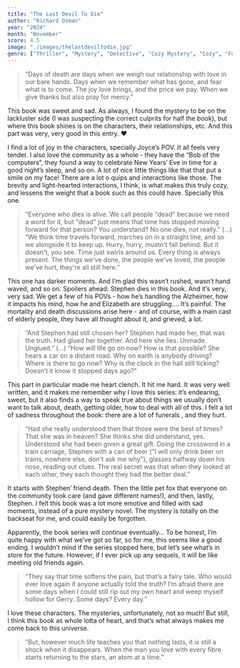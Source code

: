 ```yaml
---
title: "The Last Devil To Die"
author: "Richard Osman"
year: "2024"
month: "November"
score: 4.5
image: "./images/thelastdeviltodie.jpg"
genre: ["Thriller", "Mystery", "Detective", "Cozy Mystery", "Cozy", "Found Family", "Humor"]
---
```


> “Days of death are days when we weigh our relationship with love in our bare hands. Days when we remember what has gone, and fear what is to come. The joy love brings, and the price we pay. When we give thanks but also pray for mercy.”

This book was sweet and sad. As always, I found the mystery to be on the lackluster side (I was suspecting the correct culprits for half the book), but where this book shines is on the characters, their relationships, etc. And this part was very, very good in this entry. ❤️

I find a lot of joy in the characters, specially Joyce’s POV. It all feels very tender. I also love the community as a whole - they have the “Bob of the computers”, they found a way to celebrate New Years’ Eve in time for a good night’s sleep, and so on. A lot of nice little things like that that put a smile on my face! There are a lot o quips and interactions like those. The brevity and light-hearted interactions, I think, is what makes this truly cozy, and lessens the weight that a book such as this could have. Specially this one.

> “Everyone who dies is alive. We call people "dead" because we need a word for it, but "dead" just means that time has stopped moving forward for that person? You understand? No one dies, not really.”
> (...)
> “We think time travels forward, marches on in a straight line, and so we alongside it to keep up. Hurry, hurry, mustn't fall behind. But it doesn't, you see. Time just swirls around us. Every thing is always present. The things we've done, the people we've loved, the people we've hurt, they're all still here.”

This one has darker moments. And I’m glad this wasn’t rushed, wasn’t hand waved, and so on. Spoilers ahead: Stephen dies in this book. And it’s very, very sad. We get a few of his POVs - how he’s handling the Alzheimer, how it impacts his mind, how he and Elizabeth are struggling.... It’s painful. The mortality and death discussions arise here - and of course, with a main cast of elderly people, they have all thought about it, and grieved, a lot.

> “And Stephen had still chosen her? Stephen had made her, that was the truth. Had glued her together. And here she lies. Unmade. Unglued.”
> (...)
> “How will life go on now? How is that possible? She hears a car on a distant road. Why on earth is anybody driving? Where is there to go now? Why is the clock in the hall still ticking? Doesn’t it know it stopped days ago?”

This part in particular made me heart clench. It hit me hard. It was very well written, and it makes me remember why I love this series: it’s endearing, sweet, but it also finds a way to speak true about things we usually don’t want to talk about, death, getting older, how to deal with all of this. I felt a lot of sadness throughout the book: there are a lot of funerals , and they hurt.

> “Had she really understood then that those were the best of times? That she was in heaven? She thinks she did understand, yes. Understood she had been given a great gift. Doing the crossword in a train carriage, Stephen with a can of beer ("I will only drink beer on trains, nowhere else, don't ask me why"), glasses halfway down his nose, reading out clues. The real secret was that when they looked at each other, they each thought they had the better deal.”

It starts with Stephen’ friend death. Then the little pet fox that everyone on the community took care (and gave different names!), and then, lastly, Stephen. I felt this book was a lot more emotive and filled with sad moments, instead of a pure mystery novel. The mystery is totally on the backseat for me, and could easily be forgotten.

Apparently, the book series will continue eventually... To be honest, I’m quite happy with what we’ve got so far, so for me, this seems like a good ending. I wouldn’t mind if the series stopped here, but let’s see what’s in store for the future. However, if I ever pick up any sequels, it will be like meeting old friends again.

> “They say that time softens the pain, but that’s a fairy tale. Who would ever love again if anyone actually told the truth? I’m afraid there are some days when I could still rip out my own heart and weep myself hollow for Gerry. Some days? Every day.”

I love these characters. The mysteries, unfortunately, not so much! But still, I think this book as whole lotta of heart, and that’s what always makes me come back to this universe.

> “But, however much life teaches you that nothing lasts, it is still a shock when it disappears. When the man you love with every fibre starts returning to the stars, an atom at a time.”
